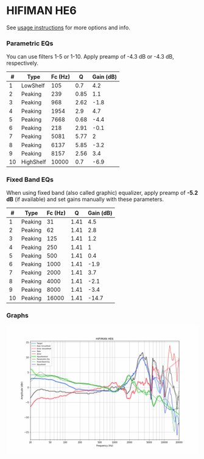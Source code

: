 # HIFIMAN HE6
See [usage instructions](https://github.com/jaakkopasanen/AutoEq#usage) for more options and info.

### Parametric EQs
You can use filters 1-5 or 1-10. Apply preamp of -4.3 dB or -4.3 dB, respectively.

|   # | Type      |   Fc (Hz) |    Q |   Gain (dB) |
|-----|-----------|-----------|------|-------------|
|   1 | LowShelf  |       105 | 0.7  |         4.2 |
|   2 | Peaking   |       239 | 0.85 |         1.1 |
|   3 | Peaking   |       968 | 2.62 |        -1.8 |
|   4 | Peaking   |      1954 | 2.9  |         4.7 |
|   5 | Peaking   |      7668 | 0.68 |        -4.4 |
|   6 | Peaking   |       218 | 2.91 |        -0.1 |
|   7 | Peaking   |      5081 | 5.77 |         2   |
|   8 | Peaking   |      6137 | 5.85 |        -3.2 |
|   9 | Peaking   |      8157 | 2.56 |         3.4 |
|  10 | HighShelf |     10000 | 0.7  |        -6.9 |

### Fixed Band EQs
When using fixed band (also called graphic) equalizer, apply preamp of **-5.2 dB** (if available) and set gains manually with these parameters.

|   # | Type    |   Fc (Hz) |    Q |   Gain (dB) |
|-----|---------|-----------|------|-------------|
|   1 | Peaking |        31 | 1.41 |         4.5 |
|   2 | Peaking |        62 | 1.41 |         2.8 |
|   3 | Peaking |       125 | 1.41 |         1.2 |
|   4 | Peaking |       250 | 1.41 |         1   |
|   5 | Peaking |       500 | 1.41 |         0.4 |
|   6 | Peaking |      1000 | 1.41 |        -1.9 |
|   7 | Peaking |      2000 | 1.41 |         3.7 |
|   8 | Peaking |      4000 | 1.41 |        -2.1 |
|   9 | Peaking |      8000 | 1.41 |        -3.4 |
|  10 | Peaking |     16000 | 1.41 |       -14.7 |

### Graphs
![](./HIFIMAN%20HE6.png)
